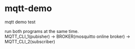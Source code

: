 # mqtt-demo
mqtt demo test

run both programs at the same time.<br/>
MQTT_CLI_1(pubisher) -> BROKER(mosquitto online broker) -> MQTT_CLI_2(subscriber)
